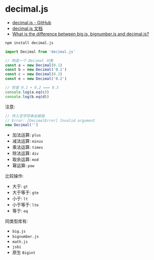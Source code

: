 # decimal.js

- [decimal.js - GitHub](https://github.com/MikeMcl/decimal.js/tree/master)
- [decimal.js 文档](https://mikemcl.github.io/decimal.js/)
- [What is the difference between big.js, bignumber.js and decimal.js?](https://github.com/MikeMcl/big.js/wiki#what-is-the-difference-between-bigjs-bignumberjs-and-decimaljs)

```bash
npm install decimal.js
```

```js
import Decimal from 'decimal.js'

// 构造一个 Decimal 对象
const a = new Decimal(0.1)
const b = new Decimal('0.1')
const c = new Decimal(0.2)
const e = new Decimal('0.2')

// 检查 0.1 + 0.2 === 0.3
console.log(a.eq(c))
console.log(b.eq(d))
```

注意:

```js
// 传入空字符串会报错
// Error: [DecimalError] Invalid argument
new Decimal('')
```

- 加法运算: `plus`
- 减法运算: `minus`
- 乘法运算: `times`
- 除法运算: `div`
- 取余运算: `mod`
- 幂运算: `pow`

比较操作:

- 大于: `gt`
- 大于等于: `gte`
- 小于: `lt`
- 小于等于: `lte`
- 等于: `eq`

同类型库有:

- `big.js`
- `bignumber.js`
- `math.js`
- `jsbi`
- 原生 `Bigint`